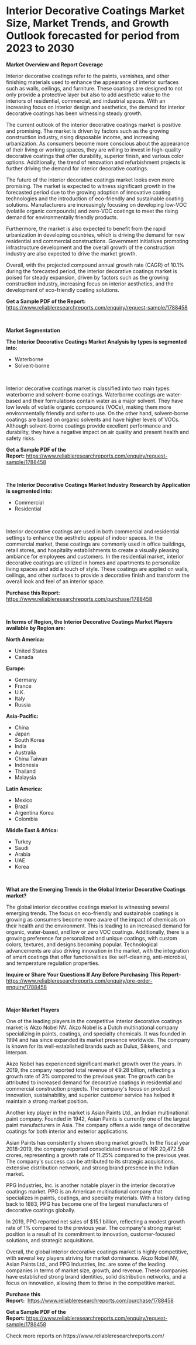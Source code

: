 <p><h1>Interior Decorative Coatings Market Size, Market Trends, and Growth Outlook forecasted for period from 2023 to 2030</h1></p><p><strong>Market Overview and Report Coverage</strong></p>
<p><p>Interior decorative coatings refer to the paints, varnishes, and other finishing materials used to enhance the appearance of interior surfaces such as walls, ceilings, and furniture. These coatings are designed to not only provide a protective layer but also to add aesthetic value to the interiors of residential, commercial, and industrial spaces. With an increasing focus on interior design and aesthetics, the demand for interior decorative coatings has been witnessing steady growth.</p><p>The current outlook of the interior decorative coatings market is positive and promising. The market is driven by factors such as the growing construction industry, rising disposable income, and increasing urbanization. As consumers become more conscious about the appearance of their living or working spaces, they are willing to invest in high-quality decorative coatings that offer durability, superior finish, and various color options. Additionally, the trend of renovation and refurbishment projects is further driving the demand for interior decorative coatings.</p><p>The future of the interior decorative coatings market looks even more promising. The market is expected to witness significant growth in the forecasted period due to the growing adoption of innovative coating technologies and the introduction of eco-friendly and sustainable coating solutions. Manufacturers are increasingly focusing on developing low-VOC (volatile organic compounds) and zero-VOC coatings to meet the rising demand for environmentally friendly products.</p><p>Furthermore, the market is also expected to benefit from the rapid urbanization in developing countries, which is driving the demand for new residential and commercial constructions. Government initiatives promoting infrastructure development and the overall growth of the construction industry are also expected to drive the market growth.</p><p>Overall, with the projected compound annual growth rate (CAGR) of 10.1% during the forecasted period, the interior decorative coatings market is poised for steady expansion, driven by factors such as the growing construction industry, increasing focus on interior aesthetics, and the development of eco-friendly coating solutions.</p></p>
<p><strong>Get a Sample PDF of the Report:</strong> <a href="https://www.reliableresearchreports.com/enquiry/request-sample/1788458">https://www.reliableresearchreports.com/enquiry/request-sample/1788458</a></p>
<p>&nbsp;</p>
<p><strong>Market Segmentation</strong></p>
<p><strong>The Interior Decorative Coatings Market Analysis by types is segmented into:</strong></p>
<p><ul><li>Waterborne</li><li>Solvent-borne</li></ul></p>
<p>&nbsp;</p>
<p><p>Interior decorative coatings market is classified into two main types: waterborne and solvent-borne coatings. Waterborne coatings are water-based and their formulations contain water as a major solvent. They have low levels of volatile organic compounds (VOCs), making them more environmentally friendly and safer to use. On the other hand, solvent-borne coatings are based on organic solvents and have higher levels of VOCs. Although solvent-borne coatings provide excellent performance and durability, they have a negative impact on air quality and present health and safety risks.</p></p>
<p><strong>Get a Sample PDF of the Report:</strong>&nbsp;<a href="https://www.reliableresearchreports.com/enquiry/request-sample/1788458">https://www.reliableresearchreports.com/enquiry/request-sample/1788458</a></p>
<p>&nbsp;</p>
<p><strong>The Interior Decorative Coatings Market Industry Research by Application is segmented into:</strong></p>
<p><ul><li>Commercial</li><li>Residential</li></ul></p>
<p>&nbsp;</p>
<p><p>Interior decorative coatings are used in both commercial and residential settings to enhance the aesthetic appeal of indoor spaces. In the commercial market, these coatings are commonly used in office buildings, retail stores, and hospitality establishments to create a visually pleasing ambiance for employees and customers. In the residential market, interior decorative coatings are utilized in homes and apartments to personalize living spaces and add a touch of style. These coatings are applied on walls, ceilings, and other surfaces to provide a decorative finish and transform the overall look and feel of an interior space.</p></p>
<p><strong>Purchase this Report:</strong>&nbsp; <a href="https://www.reliableresearchreports.com/purchase/1788458">https://www.reliableresearchreports.com/purchase/1788458</a></p>
<p>&nbsp;</p>
<p><strong>In terms of Region, the Interior Decorative Coatings Market Players available by Region are:</strong></p>
<p>
    <p> <strong> North America: </strong>
        <ul>
            <li>United States</li>
            <li>Canada</li>
        </ul>
        </p> 
    <p> <strong> Europe: </strong>
        <ul>
            <li>Germany</li>
            <li>France</li>
            <li>U.K.</li>
            <li>Italy</li>
            <li>Russia</li>
        </ul>
        </p> 
    <p> <strong> Asia-Pacific: </strong>
        <ul>
            <li>China</li>
            <li>Japan</li>
            <li>South Korea</li>
            <li>India</li>
            <li>Australia</li>
            <li>China Taiwan</li>
            <li>Indonesia</li>
            <li>Thailand</li>
            <li>Malaysia</li>
        </ul>
        </p> 
    <p> <strong> Latin America: </strong>
        <ul>
            <li>Mexico</li>
            <li>Brazil</li>
            <li>Argentina Korea</li>
            <li>Colombia</li>
        </ul>
        </p> 
    <p> <strong> Middle East & Africa: </strong>
        <ul>
            <li>Turkey</li>
            <li>Saudi</li>
            <li>Arabia</li>
            <li>UAE</li>
            <li>Korea</li>
        </ul>
    </p>
    </p>
<p>&nbsp;</p>
<p><strong>What are the Emerging Trends in the Global Interior Decorative Coatings market?</strong></p>
<p><p>The global interior decorative coatings market is witnessing several emerging trends. The focus on eco-friendly and sustainable coatings is growing as consumers become more aware of the impact of chemicals on their health and the environment. This is leading to an increased demand for organic, water-based, and low or zero VOC coatings. Additionally, there is a growing preference for personalized and unique coatings, with custom colors, textures, and designs becoming popular. Technological advancements are also driving innovation in the market, with the integration of smart coatings that offer functionalities like self-cleaning, anti-microbial, and temperature regulation properties.</p></p>
<p><strong>Inquire or Share Your Questions If Any Before Purchasing This Report</strong>- <a href="https://www.reliableresearchreports.com/enquiry/pre-order-enquiry/1788458">https://www.reliableresearchreports.com/enquiry/pre-order-enquiry/1788458</a></p>
<p>&nbsp;</p>
<p><strong>Major Market Players</strong></p>
<p><p>One of the leading players in the competitive interior decorative coatings market is Akzo Nobel NV. Akzo Nobel is a Dutch multinational company specializing in paints, coatings, and specialty chemicals. It was founded in 1994 and has since expanded its market presence worldwide. The company is known for its well-established brands such as Dulux, Sikkens, and Interpon.</p><p>Akzo Nobel has experienced significant market growth over the years. In 2019, the company reported total revenue of €9.28 billion, reflecting a growth rate of 3% compared to the previous year. The growth can be attributed to increased demand for decorative coatings in residential and commercial construction projects. The company's focus on product innovation, sustainability, and superior customer service has helped it maintain a strong market position.</p><p>Another key player in the market is Asian Paints Ltd., an Indian multinational paint company. Founded in 1942, Asian Paints is currently one of the largest paint manufacturers in Asia. The company offers a wide range of decorative coatings for both interior and exterior applications.</p><p>Asian Paints has consistently shown strong market growth. In the fiscal year 2018-2019, the company reported consolidated revenue of INR 20,472.58 crores, representing a growth rate of 11.25% compared to the previous year. The company's success can be attributed to its strategic acquisitions, extensive distribution network, and strong brand presence in the Indian market.</p><p>PPG Industries, Inc. is another notable player in the interior decorative coatings market. PPG is an American multinational company that specializes in paints, coatings, and specialty materials. With a history dating back to 1883, PPG has become one of the largest manufacturers of decorative coatings globally.</p><p>In 2019, PPG reported net sales of $15.1 billion, reflecting a modest growth rate of 1% compared to the previous year. The company's strong market position is a result of its commitment to innovation, customer-focused solutions, and strategic acquisitions.</p><p>Overall, the global interior decorative coatings market is highly competitive, with several key players striving for market dominance. Akzo Nobel NV, Asian Paints Ltd., and PPG Industries, Inc. are some of the leading companies in terms of market size, growth, and revenue. These companies have established strong brand identities, solid distribution networks, and a focus on innovation, allowing them to thrive in the competitive market.</p></p>
<p><strong>Purchase this Report:</strong>&nbsp;&nbsp;<a href="https://www.reliableresearchreports.com/purchase/1788458">https://www.reliableresearchreports.com/purchase/1788458</a></p>
<p></p>
<p><strong>Get a Sample PDF of the Report:</strong>&nbsp;<a href="https://www.reliableresearchreports.com/enquiry/request-sample/1788458">https://www.reliableresearchreports.com/enquiry/request-sample/1788458</a></p>
<p>Check more reports on https://www.reliableresearchreports.com/</p>